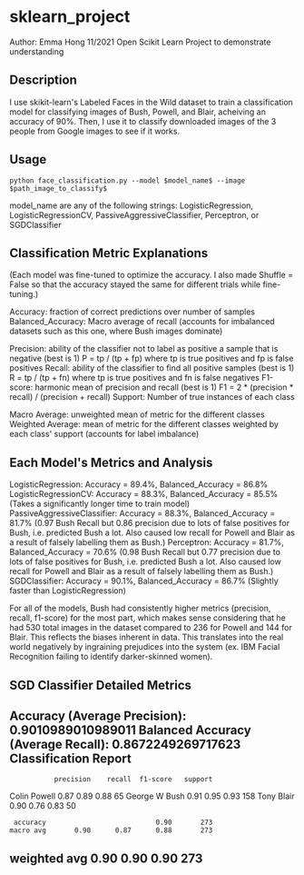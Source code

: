 # sklearn_project
Author: Emma Hong
11/2021 Open Scikit Learn Project to demonstrate understanding

## Description
I use skikit-learn's Labeled Faces in the Wild dataset to train a classification model for classifying images of Bush, Powell, and Blair, acheiving an accuracy of 90%. Then, I use it to classify downloaded images of the 3 people from Google images to see if it works.

## Usage
    python face_classification.py --model $model_name$ --image $path_image_to_classify$

model_name are any of the following strings: LogisticRegression, LogisticRegressionCV, PassiveAggressiveClassifier, Perceptron, or SGDClassifier

## Classification Metric Explanations
(Each model was fine-tuned to optimize the accuracy. I also made Shuffle = False so that the accuracy stayed the same for different trials while fine-tuning.)

Accuracy: fraction of correct predictions over number of samples
Balanced_Accuracy: Macro average of recall (accounts for imbalanced datasets such as this one, where Bush images dominate)

Precision: ability of the classifier not to label as positive a sample that is negative (best is 1)
    P = tp / (tp + fp) where tp is true positives and fp is false positives
Recall: ability of the classifier to find all positive samples (best is 1)
    R = tp / (tp + fn) where tp is true positives and fn is false negatives
F1-score: harmonic mean of precision and recall (best is 1)
    F1 = 2 * (precision * recall) / (precision + recall)
Support: Number of true instances of each class

Macro Average: unweighted mean of metric for the different classes
Weighted Average: mean of metric for the different classes weighted by each class' support (accounts for label imbalance)

## Each Model's Metrics and Analysis
LogisticRegression: 
    Accuracy = 89.4%, Balanced_Accuracy = 86.8%
LogisticRegressionCV:
    Accuracy = 88.3%, Balanced_Accuracy = 85.5%
    (Takes a significantly longer time to train model)
PassiveAggressiveClassifier:
    Accuracy = 88.3%, Balanced_Accuracy = 81.7%
    (0.97 Bush Recall but 0.86 precision due to lots of false positives for Bush, i.e. predicted Bush a lot. Also caused low recall for Powell and Blair as a result of falsely labelling them as Bush.)
Perceptron:
    Accuracy = 81.7%, Balanced_Accuracy = 70.6%
    (0.98 Bush Recall but 0.77 precision due to lots of false positives for Bush, i.e. predicted Bush a lot. Also caused low recall for Powell and Blair as a result of falsely labelling them as Bush.)
SGDClassifier:
    Accuracy = 90.1%, Balanced_Accuracy = 86.7%
    (Slightly faster than LogisticRegression)

For all of the models, Bush had consistently higher metrics (precision, recall, f1-score) for the most part, which makes sense considering that he had 530 total images in the dataset compared to 236 for Powell and 144 for Blair. This reflects the biases inherent in data. This translates into the real world negatively by ingraining prejudices into the system (ex. IBM Facial Recognition failing to identify darker-skinned women).

## SGD Classifier Detailed Metrics
Accuracy (Average Precision): 0.9010989010989011
Balanced Accuracy (Average Recall): 0.8672249269717623
Classification Report
--------------------------------------------------------
               precision    recall  f1-score   support

 Colin Powell       0.87      0.89      0.88        65
George W Bush       0.91      0.95      0.93       158
   Tony Blair       0.90      0.76      0.83        50

     accuracy                           0.90       273
    macro avg       0.90      0.87      0.88       273
 weighted avg       0.90      0.90      0.90       273
 -------------------------------------------------------